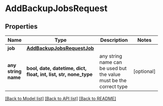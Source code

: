 # AddBackupJobsRequest


## Properties
Name | Type | Description | Notes
------------ | ------------- | ------------- | -------------
**job** | [**AddBackupJobsRequestJob**](AddBackupJobsRequestJob.md) |  | 
**any string name** | **bool, date, datetime, dict, float, int, list, str, none_type** | any string name can be used but the value must be the correct type | [optional]

[[Back to Model list]](../README.md#documentation-for-models) [[Back to API list]](../README.md#documentation-for-api-endpoints) [[Back to README]](../README.md)


